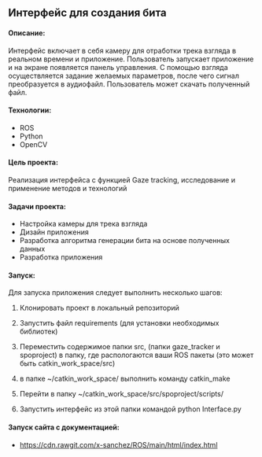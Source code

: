 ## Интерфейс для создания бита
#### Описание:
Интерфейс включает в себя камеру для отработки трека взгляда в реальном времени и приложение. Пользователь запускает приложение и на экране появляется панель управления. С помощью взгляда осуществляется задание желаемых параметров, после чего сигнал преобразуется в аудиофайл. Пользователь может скачать полученный файл. 
#### Технологии:
* ROS
* Python
* OpenCV

#### Цель проекта:
Реализация интерфейса с функцией Gaze tracking, исследование и применение методов и технологий 

#### Задачи проекта:
* Настройка камеры для трека взгляда
* Дизайн приложения
* Разработка алгоритма генерации бита на основе полученных данных
* Разработка приложения
#### Запуск:
Для запуска приложения следует выполнить несколько шагов:

1) Клонировать проект в локальный репозиторий

2) Запустить файл requirements (для установки необходимых библиотек)

3) Переместить содержимое папки src, (папки gaze_tracker и spoproject) в папку, где распологаются ваши ROS пакеты (это может быть catkin_work_space/src)

4) в папке ~/catkin_work_space/ выполнить команду catkin_make

5) Перейти в папку ~/catkin_work_space/src/spoproject/scripts/

6) Запустить интерфейс из этой папки командой python Interface.py
#### Запуск сайта с документацией:
* https://cdn.rawgit.com/x-sanchez/ROS/main/html/index.html
